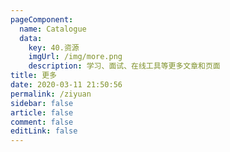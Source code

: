 ```yaml
---
pageComponent: 
  name: Catalogue
  data: 
    key: 40.资源
    imgUrl: /img/more.png
    description: 学习、面试、在线工具等更多文章和页面
title: 更多
date: 2020-03-11 21:50:56
permalink: /ziyuan
sidebar: false
article: false
comment: false
editLink: false
---
```

